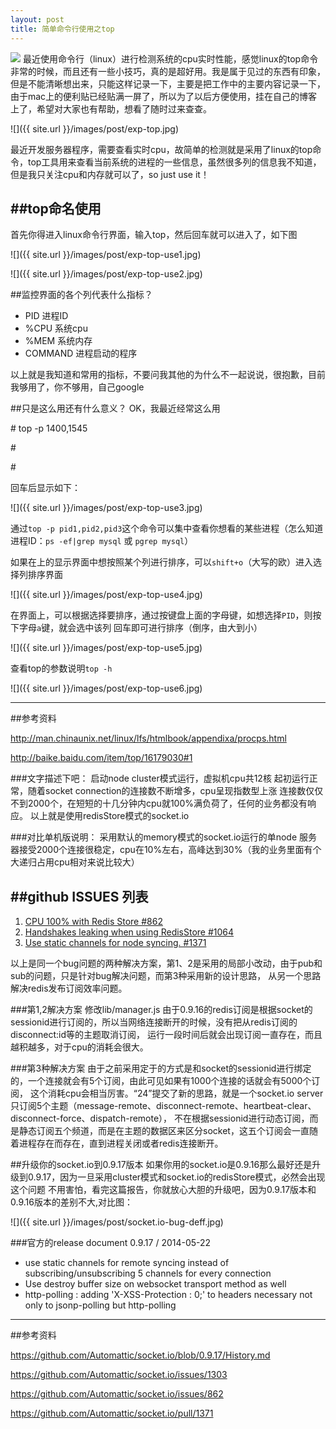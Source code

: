 ```yaml
---
layout: post
title: 简单命令行使用之top
---
```

<img src="{{ site.url }}/images/post/exp-top.jpg" class="excerpt">
最近使用命令行（linux）进行检测系统的cpu实时性能，感觉linux的top命令非常的时候，而且还有一些小技巧，真的是超好用。我是属于见过的东西有印象，但是不能清晰想出来，只能这样记录一下，主要是把工作中的主要内容记录一下，由于mac上的便利贴已经贴满一屏了，所以为了以后方便使用，挂在自己的博客上了，希望对大家也有帮助，想看了随时过来查查。

<!-- ## -->

![]({{ site.url }}/images/post/exp-top.jpg)

最近开发服务器程序，需要查看实时cpu，故简单的检测就是采用了linux的top命令，top工具用来查看当前系统的进程的一些信息，虽然很多列的信息我不知道，但是我只关注cpu和内存就可以了，so just use it！

##top命名使用
------------------------------------
首先你得进入linux命令行界面，输入top，然后回车就可以进入了，如下图

![]({{ site.url }}/images/post/exp-top-use1.jpg)

![]({{ site.url }}/images/post/exp-top-use2.jpg)

##监控界面的各个列代表什么指标？
*	PID         进程ID
*	%CPU        系统cpu
*	%MEM        系统内存
*	COMMAND     进程启动的程序

以上就是我知道和常用的指标，不要问我其他的为什么不一起说说，很抱歉，目前我够用了，你不够用，自己google

##只是这么用还有什么意义？
OK，我最近经常这么用

\# top -p 1400,1545

\#

\#


回车后显示如下：

![]({{ site.url }}/images/post/exp-top-use3.jpg)

通过` top -p pid1,pid2,pid3 `这个命令可以集中查看你想看的某些进程（怎么知道进程ID：`ps -ef|grep mysql` 或 `pgrep mysql`）

如果在上的显示界面中想按照某个列进行排序，可以`shift+o`（大写的欧）进入选择列排序界面

![]({{ site.url }}/images/post/exp-top-use4.jpg)

在界面上，可以根据选择要排序，通过按键盘上面的字母键，如想选择`PID`，则按下字母` a `键，就会选中该列
回车即可进行排序（倒序，由大到小）

![]({{ site.url }}/images/post/exp-top-use5.jpg)

查看top的参数说明`top -h`

![]({{ site.url }}/images/post/exp-top-use6.jpg)



---
##参考资料

<http://man.chinaunix.net/linux/lfs/htmlbook/appendixa/procps.html>

<http://baike.baidu.com/item/top/16179030#1>












###文字描述下吧：
启动node cluster模式运行，虚拟机cpu共12核
起初运行正常，随着socket connection的连接数不断增多，cpu呈现指数型上涨
连接数仅仅不到2000个，在短短的十几分钟内cpu就100%满负荷了，任何的业务都没有响应。
以上就是使用redisStore模式的socket.io

###对比单机版说明：
采用默认的memory模式的socket.io运行的单node
服务器接受2000个连接很稳定，cpu在10%左右，高峰达到30%（我的业务里面有个大递归占用cpu相对来说比较大）
   
##github ISSUES 列表
------------------------------------
1.	[CPU 100% with Redis Store #862](https://github.com/Automattic/socket.io/issues/862)
2.	[Handshakes leaking when using RedisStore #1064](https://github.com/Automattic/socket.io/pull/1064/files)
3.	[Use static channels for node syncing. #1371](https://github.com/Automattic/socket.io/pull/1371/files)

以上是同一个bug问题的两种解决方案，第1、2是采用的局部小改动，由于pub和sub的问题，只是针对bug解决问题，而第3种采用新的设计思路，
从另一个思路解决redis发布订阅效率问题。

###第1,2解决方案
修改lib/manager.js
由于0.9.16的redis订阅是根据socket的sessionid进行订阅的，所以当网络连接断开的时候，没有把从redis订阅的disconnect:id等的主题取消订阅，
运行一段时间后就会出现订阅一直存在，而且越积越多，对于cpu的消耗会很大。

###第3种解决方案
由于之前采用定于的方式是和socket的sessionid进行绑定的，一个连接就会有5个订阅，由此可见如果有1000个连接的话就会有5000个订阅，
这个消耗cpu会相当厉害。“24”提交了新的思路，就是一个socket.io server只订阅5个主题（message-remote、disconnect-remote、heartbeat-clear、disconnect-force、dispatch-remote），
不在根据sessionid进行动态订阅，而是静态订阅五个频道，而是在主题的数据区来区分socket，这五个订阅会一直随着进程存在而存在，直到进程关闭或者redis连接断开。


##升级你的socket.io到0.9.17版本
如果你用的socket.io是0.9.16那么最好还是升级到0.9.17，因为一旦采用cluster模式和socket.io的redisStore模式，必然会出现这个问题
不用害怕，看完这篇报告，你就放心大胆的升级吧，因为0.9.17版本和0.9.16版本的差别不大,对比图：

![]({{ site.url }}/images/post/socket.io-bug-deff.jpg)

###官方的release document 0.9.17 / 2014-05-22
*	use static channels for remote syncing instead of subscribing/unsubscribing 5 channels for every connection
*	Use destroy buffer size on websocket transport method as well
*	http-polling : adding 'X-XSS-Protection : 0;' to headers necessary not only to jsonp-polling but http-polling



---
##参考资料

<https://github.com/Automattic/socket.io/blob/0.9.17/History.md>

<https://github.com/Automattic/socket.io/issues/1303>

<https://github.com/Automattic/socket.io/issues/862>

<https://github.com/Automattic/socket.io/pull/1371>


















